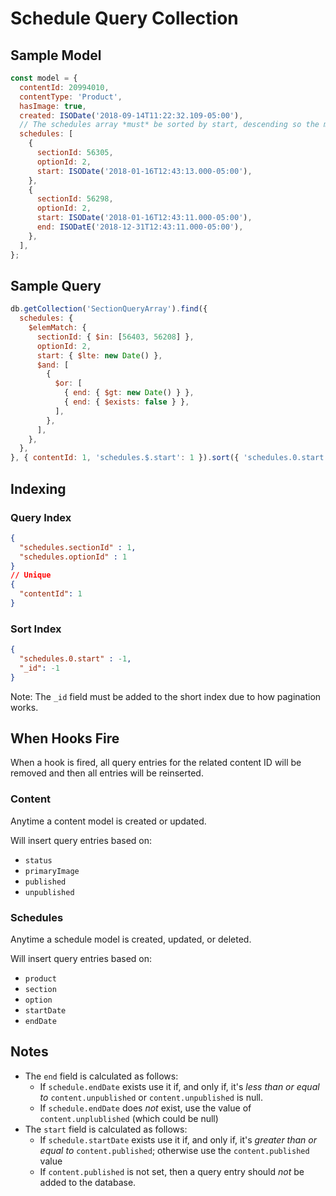 # Schedule Query Collection

## Sample Model
```js
const model = {
  contentId: 20994010,
  contentType: 'Product',
  hasImage: true,
  created: ISODate('2018-09-14T11:22:32.109-05:00'),
  // The schedules array *must* be sorted by start, descending so the most recent schedule appears first in the list.
  schedules: [
    {
      sectionId: 56305,
      optionId: 2,
      start: ISODate('2018-01-16T12:43:13.000-05:00'),
    },
    {
      sectionId: 56298,
      optionId: 2,
      start: ISODate('2018-01-16T12:43:11.000-05:00'),
      end: ISODatE('2018-12-31T12:43:11.000-05:00'),
    },
  ],
};
```

## Sample Query
```js
db.getCollection('SectionQueryArray').find({
  schedules: {
    $elemMatch: {
      sectionId: { $in: [56403, 56208] },
      optionId: 2,
      start: { $lte: new Date() },
      $and: [
        {
          $or: [
            { end: { $gt: new Date() } },
            { end: { $exists: false } },
          ],
        },
      ],
    },
  },
}, { contentId: 1, 'schedules.$.start': 1 }).sort({ 'schedules.0.start': -1 }).limit(20);
```

## Indexing

### Query Index
```json
{
  "schedules.sectionId" : 1,
  "schedules.optionId" : 1
}
// Unique
{
  "contentId": 1
}
```

### Sort Index
```json
{
  "schedules.0.start" : -1,
  "_id": -1
}
```
Note: The `_id` field must be added to the short index due to how pagination works.

## When Hooks Fire
When a hook is fired, all query entries for the related content ID will be removed and then all entries will be reinserted.

### Content
Anytime a content model is created or updated.

Will insert query entries based on:
- `status`
- `primaryImage`
- `published`
- `unpublished`

### Schedules
Anytime a schedule model is created, updated, or deleted.

Will insert query entries based on:
- `product`
- `section`
- `option`
- `startDate`
- `endDate`

## Notes
- The `end` field is calculated as follows:
  - If `schedule.endDate` exists use it if, and only if, it's _less than or equal to_ `content.unpublished` or `content.unpublished` is null.
  - If `schedule.endDate` does _not_ exist, use the value of `content.unplublished` (which could be null)
- The `start` field is calculated as follows:
  - If `schedule.startDate` exists use it if, and only if, it's _greater than or equal to_ `content.published`; otherwise use the `content.published` value
  - If `content.published` is not set, then a query entry should _not_ be added to the database.
